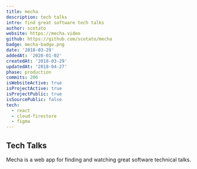```yaml
---
title: mecha
description: tech talks
intro: find great software tech talks
author: scotato
website: https://mecha.video
github: https://github.com/scotato/mecha
badge: mecha-badge.png
date: '2018-03-29'
addedAt: '2020-01-02'
createdAt: '2018-03-29'
updatedAt: '2018-04-27'
phase: production
commits: 206
isWebsiteActive: true
isProjectActive: true
isProjectPublic: true
isSourcePublic: false
tech: 
  - react
  - cloud-firestore
  - figma
---
```


## Tech Talks
Mecha is a web app for finding and watching great software technical talks.
